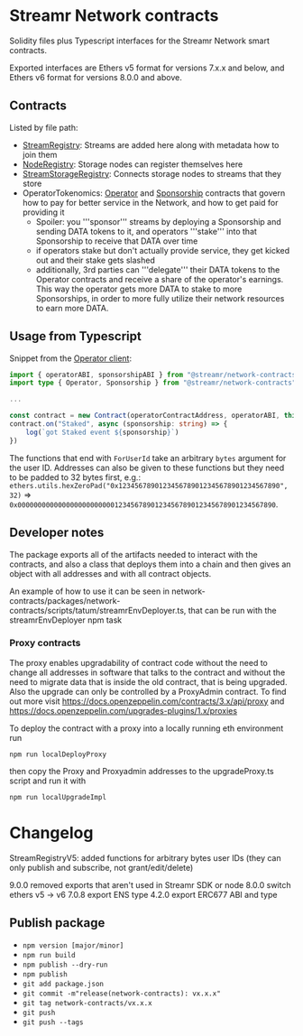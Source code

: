 # Streamr Network contracts

Solidity files plus Typescript interfaces for the Streamr Network smart contracts.

Exported interfaces are Ethers v5 format for versions 7.x.x and below, and Ethers v6 format for versions 8.0.0 and above.

## Contracts

Listed by file path:
* [StreamRegistry](./contracts/StreamRegistry/StreamRegistryV5.sol): Streams are added here along with metadata how to join them
* [NodeRegistry](./contracts/NodeRegistry/NodeRegistry.sol): Storage nodes can register themselves here
* [StreamStorageRegistry](./contracts/StreamStorageRegistry/StreamStorageRegistryV2.sol): Connects storage nodes to streams that they store
* OperatorTokenomics: [Operator](./contracts/OperatorTokenomics/Operator.sol) and [Sponsorship](./contracts/OperatorTokenomics/Sponsorship.sol) contracts that govern how to pay for better service in the Network, and how to get paid for providing it
  * Spoiler: you '''sponsor''' streams by deploying a Sponsorship and sending DATA tokens to it, and operators '''stake''' into that Sponsorship to receive that DATA over time
  * if operators stake but don't actually provide service, they get kicked out and their stake gets slashed
  * additionally, 3rd parties can '''delegate''' their DATA tokens to the Operator contracts and receive a share of the operator's earnings. This way the operator gets more DATA to stake to more Sponsorships, in order to more fully utilize their network resources to earn more DATA.

## Usage from Typescript

Snippet from the [Operator client]():

```typescript
import { operatorABI, sponsorshipABI } from "@streamr/network-contracts"
import type { Operator, Sponsorship } from "@streamr/network-contracts"

...

const contract = new Contract(operatorContractAddress, operatorABI, this.provider) as unknown as Operator
contract.on("Staked", async (sponsorship: string) => {
    log(`got Staked event ${sponsorship}`)
})
```

The functions that end with `ForUserId` take an arbitrary `bytes` argument for the user ID. Addresses can also be given to these functions but they need to be padded to 32 bytes first, e.g.: `ethers.utils.hexZeroPad("0x1234567890123456789012345678901234567890", 32)` => `0x0000000000000000000000001234567890123456789012345678901234567890`.

## Developer notes

The package exports all of the artifacts needed to interact with the contracts, and also a class that deploys them into a chain and then gives an object with all addresses and with all contract objects.

An example of how to use it can be seen in network-contracts/packages/network-contracts/scripts/tatum/streamrEnvDeployer.ts, that can be run with the streamrEnvDeployer npm task


<h3>Proxy contracts</h3>

The proxy enables upgradability of contract code without the need to change all addresses in software that talks to the contract and without the need to migrate data that is inside the old contract, that is being upgraded. Also the upgrade can only be controlled by a ProxyAdmin contract. To find out more visit
https://docs.openzeppelin.com/contracts/3.x/api/proxy  and
https://docs.openzeppelin.com/upgrades-plugins/1.x/proxies

To deploy the contract with a proxy into a locally running eth environment run
```
npm run localDeployProxy
```
then copy the Proxy and Proxyadmin addresses to the upgradeProxy.ts script and run it with
```
npm run localUpgradeImpl
````

# Changelog

StreamRegistryV5: added functions for arbitrary bytes user IDs (they can only publish and subscribe, not grant/edit/delete)

9.0.0 removed exports that aren't used in Streamr SDK or node
8.0.0 switch ethers v5 -> v6
7.0.8 export ENS type
4.2.0 export ERC677 ABI and type


## Publish package

- `npm version [major/minor]`
- `npm run build`
- `npm publish --dry-run`
- `npm publish`
- `git add package.json`
- `git commit -m"release(network-contracts): vx.x.x"`
- `git tag network-contracts/vx.x.x`
- `git push`
- `git push --tags`
